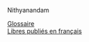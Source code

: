 Nithyanandam

[Glossaire](https://github.com/kailasafrancophone/glossaire)  
[Libres publiés en français](https://github.com/kailasafrancophone/livres)  
